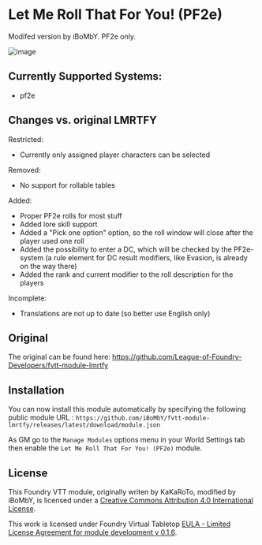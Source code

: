 # Let Me Roll That For You! (PF2e)

Modifed version by iBoMbY. PF2e only.

![image](https://user-images.githubusercontent.com/51856268/120698163-f04f1400-c4ae-11eb-9fc7-a83d72b7358d.png)

## Currently Supported Systems:
- pf2e
 
## Changes vs. original LMRTFY 

Restricted:
* Currently only assigned player characters can be selected

Removed:
* No support for rollable tables

Added:
* Proper PF2e rolls for most stuff
* Added lore skill support
* Added a "Pick one option" option, so the roll window will close after the player used one roll
* Added the possibility to enter a DC, which will be checked by the PF2e-system (a rule element for DC result modifiers, like Evasion, is already on the way there)
* Added the rank and current modifier to the roll description for the players

Incomplete:
* Translations are not up to date (so better use English only)

## Original

The original can be found here: https://github.com/League-of-Foundry-Developers/fvtt-module-lmrtfy

## Installation

You can now install this module automatically by specifying the following public module URL : `https://github.com/iBoMbY/fvtt-module-lmrtfy/releases/latest/download/module.json`

As GM go to the `Manage Modules` options menu in your World Settings tab then enable the `Let Me Roll That For You! (PF2e)` module.

## License
This Foundry VTT module, originally writen by KaKaRoTo, modified by iBoMbY, is licensed under a [Creative Commons Attribution 4.0 International License](http://creativecommons.org/licenses/by/4.0/).

This work is licensed under Foundry Virtual Tabletop [EULA - Limited License Agreement for module development v 0.1.6](http://foundryvtt.com/pages/license.html).

